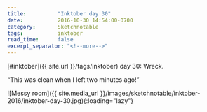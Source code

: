 ```yaml
---
title:          "Inktober day 30"
date:           2016-10-30 14:54:00-0700
category:       Sketchnotable
tags:           inktober
read_time:      false
excerpt_separator: "<!--more-->"
---
```

[#inktober]({{ site.url }}/tags/inktober) day 30: Wreck.

“This was clean when I left two minutes ago!”

![Messy room]({{ site.media_url }}/images/sketchnotable/inktober-2016/inktober-day-30.jpg){:loading="lazy"}

<!--more-->
